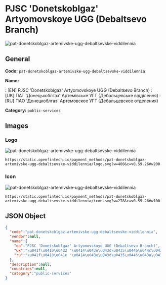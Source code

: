 
# PJSC 'Donetskoblgaz' Artyomovskoye UGG (Debaltsevo Branch) 
![pat-donetskoblgaz-artemivske-ugg-debaltsevske-viddilennia](https://static.openfintech.io/payment_methods/pat-donetskoblgaz-artemivske-ugg-debaltsevske-viddilennia/logo.svg?w=400&c=v0.59.26#w200)  

## General 
**Code:** `pat-donetskoblgaz-artemivske-ugg-debaltsevske-viddilennia` 
 
**Name:** 
 
:	[EN] PJSC 'Donetskoblgaz' Artyomovskoye UGG (Debaltsevo Branch) 
:	[UK] ПАТ 'Донецькоблгаз' Артемівське УГГ (Дебальцевське відділення) 
:	[RU] ПАО 'Донецкоблгаз' Артемовское УГГ (Дебальцевское отделения) 
 
**Category:** `public-services` 
 

## Images 

### Logo 
![pat-donetskoblgaz-artemivske-ugg-debaltsevske-viddilennia](https://static.openfintech.io/payment_methods/pat-donetskoblgaz-artemivske-ugg-debaltsevske-viddilennia/logo.svg?w=400&c=v0.59.26#w200)  

```
https://static.openfintech.io/payment_methods/pat-donetskoblgaz-artemivske-ugg-debaltsevske-viddilennia/logo.svg?w=400&c=v0.59.26#w200
```  

### Icon 
![pat-donetskoblgaz-artemivske-ugg-debaltsevske-viddilennia](https://static.openfintech.io/payment_methods/pat-donetskoblgaz-artemivske-ugg-debaltsevske-viddilennia/icon.svg?w=278&c=v0.59.26#w100)  

```
https://static.openfintech.io/payment_methods/pat-donetskoblgaz-artemivske-ugg-debaltsevske-viddilennia/icon.svg?w=278&c=v0.59.26#w100
```  

## JSON Object 

```json
{
  "code":"pat-donetskoblgaz-artemivske-ugg-debaltsevske-viddilennia",
  "vendor":null,
  "name":{
    "en":"PJSC 'Donetskoblgaz' Artyomovskoye UGG (Debaltsevo Branch)",
    "uk":"\u041f\u0410\u0422 '\u0414\u043e\u043d\u0435\u0446\u044c\u043a\u043e\u0431\u043b\u0433\u0430\u0437' \u0410\u0440\u0442\u0435\u043c\u0456\u0432\u0441\u044c\u043a\u0435 \u0423\u0413\u0413 (\u0414\u0435\u0431\u0430\u043b\u044c\u0446\u0435\u0432\u0441\u044c\u043a\u0435 \u0432\u0456\u0434\u0434\u0456\u043b\u0435\u043d\u043d\u044f)",
    "ru":"\u041f\u0410\u041e '\u0414\u043e\u043d\u0435\u0446\u043a\u043e\u0431\u043b\u0433\u0430\u0437' \u0410\u0440\u0442\u0435\u043c\u043e\u0432\u0441\u043a\u043e\u0435 \u0423\u0413\u0413 (\u0414\u0435\u0431\u0430\u043b\u044c\u0446\u0435\u0432\u0441\u043a\u043e\u0435 \u043e\u0442\u0434\u0435\u043b\u0435\u043d\u0438\u044f)"
  },
  "description":null,
  "countries":null,
  "category":"public-services"
}
```  
